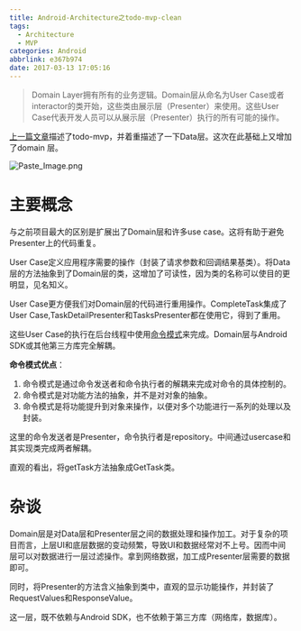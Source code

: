 ```yaml
---
title: Android-Architecture之todo-mvp-clean
tags:
  - Architecture
  - MVP
categories: Android
abbrlink: e367b974
date: 2017-03-13 17:05:16
---
```


> Domain Layer拥有所有的业务逻辑。Domain层从命名为User Case或者interactor的类开始，这些类由展示层（Presenter）来使用。这些User Case代表开发人员可以从展示层（Presenter）执行的所有可能的操作。

[上一篇文章](http://www.jianshu.com/p/0368481cc419)描述了todo-mvp，并着重描述了一下Data层。这次在此基础上又增加了domain 层。

![Paste_Image.png](93730-77aefec441b06e69.webp)
<!--more-->
# 主要概念
与之前项目最大的区别是扩展出了Domain层和许多use case。这将有助于避免Presenter上的代码重复。

User Case定义应用程序需要的操作（封装了请求参数和回调结果基类）。将Data层的方法抽象到了Domain层的类，这增加了可读性，因为类的名称可以使目的更明显，见名知义。

User Case更方便我们对Domain层的代码进行重用操作。CompleteTask集成了User Case,TaskDetailPresenter和TasksPresenter都在使用它，得到了重用。

这些User Case的执行在后台线程中使用[命令模式](http://www.oodesign.com/command-pattern.html)来完成。Domain层与Android SDK或其他第三方库完全解耦。

**命令模式优点**：
1. 命令模式是通过命令发送者和命令执行者的解耦来完成对命令的具体控制的。
2. 命令模式是对功能方法的抽象，并不是对对象的抽象。
3. 命令模式是将功能提升到对象来操作，以便对多个功能进行一系列的处理以及封装。

这里的命令发送者是Presenter，命令执行者是repository。中间通过usercase和其实现类完成两者解耦。

直观的看出，将getTask方法抽象成GetTask类。

# 杂谈
Domain层是对Data层和Presenter层之间的数据处理和操作加工。对于复杂的项目而言，上层UI和底层数据的变动频繁，导致UI和数据经常对不上号。因而中间层可以对数据进行一层过滤操作。拿到网络数据，加工成Presenter层需要的数据即可。

同时，将Presenter的方法含义抽象到类中，直观的显示功能操作，并封装了RequestValues和ResponseValue。

这一层，既不依赖与Android SDK，也不依赖于第三方库（网络库，数据库）。